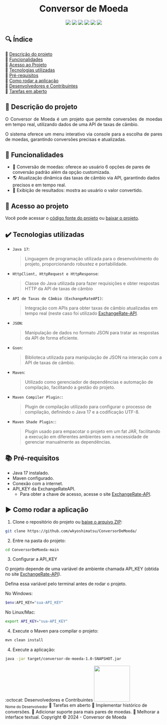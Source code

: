 <h1 align="center">Conversor de Moeda</h1>

<p align="center">
  <img src="https://img.shields.io/static/v1?label=&message=Java&color=gray&style=for-the-badge&logo=oracle"/>
  <img src="https://img.shields.io/static/v1?label=&message=Maven&color=gray&style=for-the-badge&logo=apachemaven"/>
  <img src="https://img.shields.io/static/v1?label=&message=gson&color=gray&style=for-the-badge&logo=google"/>
  <img src="https://img.shields.io/static/v1?label=&message=json&color=gray&style=for-the-badge&logo=json"/>
  <img src="https://img.shields.io/static/v1?label=&message=API&color=gray&style=for-the-badge&logo="/>
  <img src="https://img.shields.io/static/v1?label=STATUS&message=EM%20DESENVOLVIMENTO&color=red&style=for-the-badge"/>
</p>

## :mag: Índice

:small_blue_diamond: [Descrição do projeto](#pushpin-descrição-do-projeto)  
:small_blue_diamond: [Funcionalidades](#hammer-funcionalidades)  
:small_blue_diamond: [Acesso ao Projeto](#file_folder-acesso-ao-projeto)  
:small_blue_diamond: [Tecnologias utilizadas](#heavy_check_mark-tecnologias-utilizadas)  
:small_blue_diamond: [Pré-requisitos](#books-pré-requisitos)  
:small_blue_diamond: [Como rodar a aplicação](#arrow_forward-como-rodar-a-aplicação)  
:small_blue_diamond: [Desenvolvedores e Contribuintes](#octocat-desenvolvedores-e-contribuintes)  
:small_blue_diamond: [Tarefas em aberto](#memo-tarefas-em-aberto)

## :pushpin: Descrição do projeto

<p align="justify">
  O Conversor de Moeda é um projeto que permite conversões de moedas em tempo real, utilizando dados de uma API de taxas de câmbio.
</p>
<p align="justify">
 O sistema oferece um menu interativo via console para a escolha de pares de moedas, garantindo conversões precisas e atualizadas.
</p>

## :hammer: Funcionalidades

- :currency_exchange: Conversão de moedas: oferece ao usuário 6 opções de pares de conversão padrão além da opção customizada.
- :earth_americas: Atualização dinâmica das taxas de câmbio via API, garantindo dados precisos e em tempo real.
- :page_facing_up: Exibição de resultados: mostra ao usuário o valor convertido.

## :file_folder: Acesso ao projeto

Você pode acessar o [código fonte do projeto](https://github.com/wkyoshimatsu/ConversorDeMoeda/) ou [baixar o projeto](https://github.com/wkyoshimatsu/ConversorDeMoeda/archive/refs/heads/main.zip).

## :heavy_check_mark: Tecnologias utilizadas

- `Java 17`:
  > Linguagem de programação utilizada para o desenvolvimento do projeto, proporcionando robustez e portabilidade.

- `HttpClient, HttpRequest e HttpResponse`:
  >   Classe do Java utilizada para fazer requisições e obter respostas HTTP da API de taxas de câmbio

- `API de Taxas de Câmbio (ExchangeRateAPI)`:
  > Integração com APIs para obter taxas de câmbio atualizadas em tempo real (neste caso foi utilizado [ExchangeRate-API](https://www.exchangerate-api.com/).

- `JSON`:
  > Manipulação de dados no formato JSON para tratar as respostas da API de forma eficiente.

- `Gson`:
  > Biblioteca utilizada para manipulação de JSON na interação com a API de taxas de câmbio.

- `Maven`:
  > Utilizado como gerenciador de dependências e automação de compilação, facilitando a gestão do projeto.

- `Maven Compiler Plugin:`:
  > Plugin de compilação utilizado para configurar o processo de compilação, definindo o Java 17 e a codificação UTF-8.

- `Maven Shade Plugin:`:
  > Plugin usado para empacotar o projeto em um fat JAR, facilitando a execução em diferentes ambientes sem a necessidade de gerenciar manualmente as dependências.

## :books: Pré-requisitos

- Java 17 instalado.
- Maven configurado.
- Conexão com a internet.
- API_KEY da ExchangeRateAPI.
  - Para obter a chave de acesso, acesse o site [ExchangeRate-API](https://www.exchangerate-api.com/).


## :arrow_forward: Como rodar a aplicação

1. Clone o repositório do projeto ou [baixe o arquivo ZIP](https://github.com/wkyoshimatsu/ConversorDeMoeda/archive/refs/heads/main.zip):

```bash
git clone https://github.com/wkyoshimatsu/ConversorDeMoeda/
```

2. Entre na pasta do projeto:

```bash
cd ConversorDeMoeda-main
```
3. Configurar a API_KEY

O projeto depende de uma variável de ambiente chamada API_KEY (obtida no site [ExchangeRate-API](https://www.exchangerate-api.com/)).

Defina essa variável pelo terminal antes de rodar o projeto.

No Windows:

```bash
$env:API_KEY="sua-API_KEY"
```

No Linux/Mac:

```bash
export API_KEY="sua-API_KEY"
```


4. Execute o Maven para compilar o projeto:

```bash
mvn clean install
```

4. Execute a aplicação:

```bash
java -jar target/conversor-de-moeda-1.0-SNAPSHOT.jar
```
:octocat: Desenvolvedores e Contribuintes
<img src="https://avatars.githubusercontent.com/u/000000?v=4" width=115><br><sub>Nome do Desenvolvedor</sub>
:memo: Tarefas em aberto
:small_blue_diamond: Implementar histórico de conversões.
:small_blue_diamond: Adicionar suporte para mais pares de moedas.
:small_blue_diamond: Melhorar a interface textual.
Copyright :copyright: 2024 - Conversor de Moeda